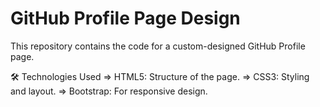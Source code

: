 # GitHub Profile Page Design
This repository contains the code for a custom-designed GitHub Profile page.

🛠️ Technologies Used
=> HTML5: Structure of the page.
=> CSS3: Styling and layout.
=> Bootstrap: For responsive design.